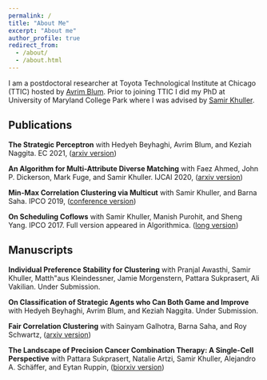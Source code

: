 ```yaml
---
permalink: /
title: "About Me"
excerpt: "About me"
author_profile: true
redirect_from: 
  - /about/
  - /about.html
---
```


I am a postdoctoral researcher at Toyota Technological Institute at Chicago (TTIC) hosted by [Avrim Blum](https://home.ttic.edu/~avrim/). Prior to joining TTIC I did my PhD at University of Maryland College Park where I was advised by [Samir Khuller](http://www.cs.umd.edu/users/samir/). 


## Publications


**The Strategic Perceptron** with Hedyeh Beyhaghi, Avrim Blum, and Keziah Naggita. EC 2021, ([arxiv version](https://arxiv.org/pdf/2008.01710.pdf))

**An Algorithm for Multi-Attribute Diverse Matching** with Faez Ahmed, John P. Dickerson, Mark Fuge, and Samir Khuller. IJCAI 2020, ([arxiv version](https://arxiv.org/pdf/1909.03350.pdf))

**Min-Max Correlation Clustering via Multicut** with Samir Khuller, and Barna Saha. IPCO 2019, ([conference version](https://link.springer.com/chapter/10.1007/978-3-030-17953-3_2))

**On Scheduling Coflows** with Samir Khuller, Manish Purohit, and Sheng Yang. IPCO 2017. Full version appeared in Algorithmica. ([long version](https://sabaahmadi.github.io/files/coflow.pdf))

## Manuscripts

**Individual Preference Stability for Clustering** with Pranjal Awasthi, Samir Khuller, Matth"aus Kleindessner, Jamie Morgenstern, Pattara Sukprasert, Ali Vakilian. Under Submission.

**On Classification of Strategic Agents who Can Both Game and Improve** with Hedyeh Beyhaghi, Avrim Blum, and Keziah Naggita. Under Submission.

**Fair Correlation Clustering** with Sainyam Galhotra, Barna Saha, and Roy Schwartz, ([arxiv version](https://arxiv.org/abs/2002.03508))

**The Landscape of Precision Cancer Combination Therapy: A Single-Cell Perspective** with Pattara Sukprasert, Natalie Artzi, Samir Khuller, Alejandro A. Schäffer, and Eytan Ruppin, ([biorxiv version](https://www.biorxiv.org/content/10.1101/2020.01.28.923532v1))

